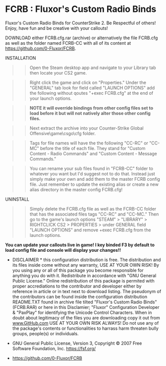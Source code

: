 # FCRB : Fluxor's Custom Radio Binds
Fluxor's Custom Radio Binds for CounterStrike 2. Be Respectful of others! Enjoy, have fun and be creative with your callouts!

DOWNLOAD either FCRB.cfg.rar (archive) or alternatively the file FCRB.cfg as well as the folder named FCRB-CC with all of its content at https://github.com/0-Fluxor/FCRB.

INSTALLATION

>> Open the Steam desktop app and navigate to your Library tab then locate your CS2 game. 

>> Right click the game and click on "Properties." Under the "GENERAL" tab look for field called "LAUNCH OPTIONS" add the following without qoutes "+exec FCRB.cfg" at the end of your launch options. 

>> **NOTE it will override bindings from other config files set to load before it but will not natively alter those other config files.** 

>> Next extract the archive into your Counter-Strike Global Offensive\game\csgo\cfg folder. 

>> Tags for file names will have the the following "CC-RC" or "CC-MC" before the title of each file. They stand for "Custom Content - Radio Commands" and "Custom Content - Message Commands."

>> You can rename your sub files found in "FCRB-CC" folder to whatever you want but I'd suggest not to do that. Instead just simply make your own and add them to the master FCRB config file. Just remember to update the existing alias or create a new alias directory in the master config FCRB.cfg!

UNINSTALL

>> Simply delete the FCRB.cfg file as well as the FCRB-CC folder that has the associated files tags "CC-RC" and "CC-MC." Then go to the game's launch options "STEAM" > "LIBRARY" > RIGHTCLICK CS2 > PROPERTIES > under GENERAL field "LAUNCH OPTIONS" and remove +exec FCRB.cfg from the launch options. 

**You can update your callouts live in game! I key binded F3 by default to load config file and console will display your changes!!**


 * DISCLAIMER * this configuration distribution is free. The distribution and its files inside come without any warranty, USE AT YOUR OWN RISK! By you using any or all of this package you become responsible for anything you do with it. Redistribute in accordance with "GNU General Public License." Online redistribution of this package is permited with proper accrediations to the contributor and developer either by reference in article or in text next to download listing. The pseudonym of the contributors can be found inside the configuration distribution README.TXT found in archive file tilted "Fluxor's Custom Radio Binds" (FCRB.RAR) or here in this Disclamier; "Fluxor" Configuration Developer & "PaxPlay" for identifying the Unicode Control Characters. When in doubt about legitimacy of the files you are downloading copy it out from www.GitHub.com  USE AT YOUR OWN RISK ALWAYS! Do not use any of the package's contents or functionalities to harrass harm threaten bully groups, people(s) or individuals.
 
 * GNU General Public License, Version 3, Copyright © 2007 Free Software Foundation, Inc. <https://fsf.org/>
 * https://github.com/0-Fluxor/FCRB
